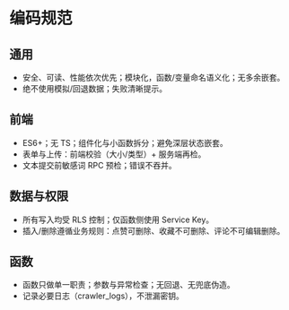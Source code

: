 # 编码规范

## 通用

- 安全、可读、性能依次优先；模块化，函数/变量命名语义化；无多余嵌套。
- 绝不使用模拟/回退数据；失败清晰提示。

## 前端

- ES6+；无 TS；组件化与小函数拆分；避免深层状态嵌套。
- 表单与上传：前端校验（大小/类型）+ 服务端再检。
- 文本提交前敏感词 RPC 预检；错误不吞并。

## 数据与权限

- 所有写入均受 RLS 控制；仅函数侧使用 Service Key。
- 插入/删除遵循业务规则：点赞可删除、收藏不可删除、评论不可编辑删除。

## 函数

- 函数只做单一职责；参数与异常检查；无回退、无兜底伪造。
- 记录必要日志（crawler_logs），不泄漏密钥。
